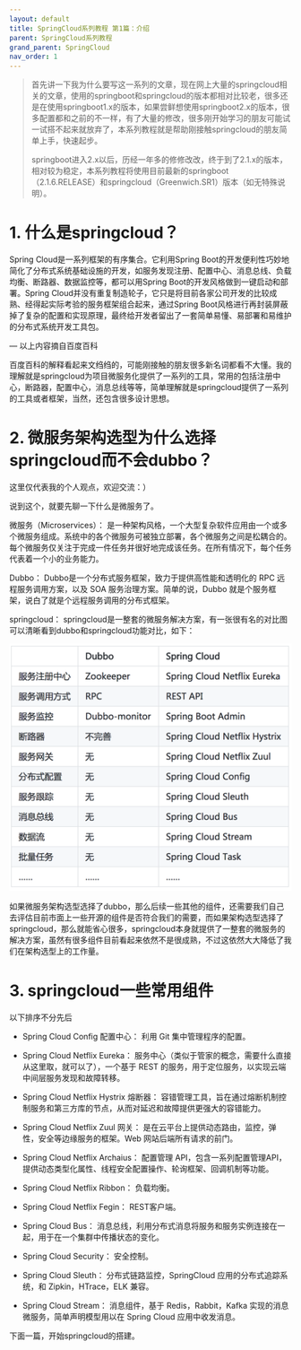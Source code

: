 ```yaml
---
layout: default
title: SpringCloud系列教程 第1篇：介绍
parent: SpringCloud系列教程
grand_parent: SpringCloud
nav_order: 1
---
```


> 首先讲一下我为什么要写这一系列的文章，现在网上大量的springcloud相关的文章，使用的springboot和springcloud的版本都相对比较老，很多还是在使用springboot1.x的版本，如果尝鲜想使用springboot2.x的版本，很多配置都和之前的不一样，有了大量的修改，很多刚开始学习的朋友可能试一试搭不起来就放弃了，本系列教程就是帮助刚接触springcloud的朋友简单上手，快速起步。
> 
> springboot进入2.x以后，历经一年多的修修改改，终于到了2.1.x的版本，相对较为稳定，本系列教程将使用目前最新的springboot（2.1.6.RELEASE）和springcloud（Greenwich.SR1）版本（如无特殊说明）。


# 1. 什么是springcloud？

Spring Cloud是一系列框架的有序集合。它利用Spring Boot的开发便利性巧妙地简化了分布式系统基础设施的开发，如服务发现注册、配置中心、消息总线、负载均衡、断路器、数据监控等，都可以用Spring Boot的开发风格做到一键启动和部署。Spring Cloud并没有重复制造轮子，它只是将目前各家公司开发的比较成熟、经得起实际考验的服务框架组合起来，通过Spring Boot风格进行再封装屏蔽掉了复杂的配置和实现原理，最终给开发者留出了一套简单易懂、易部署和易维护的分布式系统开发工具包。

— 以上内容摘自百度百科

百度百科的解释看起来文绉绉的，可能刚接触的朋友很多新名词都看不大懂。我的理解就是springcloud为项目微服务化提供了一系列的工具，常用的包括注册中心，断路器，配置中心，消息总线等等，简单理解就是springcloud提供了一系列的工具或者框架，当然，还包含很多设计思想。

# 2. 微服务架构选型为什么选择springcloud而不会dubbo？

这里仅代表我的个人观点，欢迎交流：）

说到这个，就要先聊一下什么是微服务了。

微服务（Microservices）： 是一种架构风格，一个大型复杂软件应用由一个或多个微服务组成。系统中的各个微服务可被独立部署，各个微服务之间是松耦合的。每个微服务仅关注于完成一件任务并很好地完成该任务。在所有情况下，每个任务代表着一个小的业务能力。

Dubbo： Dubbo是一个分布式服务框架，致力于提供高性能和透明化的 RPC 远程服务调用方案，以及 SOA 服务治理方案。简单的说，Dubbo 就是个服务框架，说白了就是个远程服务调用的分布式框架。

springcloud： springcloud是一整套的微服务解决方案，有一张很有名的对比图可以清晰看到dubbo和springcloud功能对比，如下：

![](../../../assets/images/SpringCloud/SpringCloud/attachments/SpringCloud系列教程第1篇：介绍_image_0.png)

如果微服务架构选型选择了dubbo，那么后续一些其他的组件，还需要我们自己去评估目前市面上一些开源的组件是否符合我们的需要，而如果架构选型选择了springcloud，那么就能省心很多，springcloud本身就提供了一整套的微服务的解决方案，虽然有很多组件目前看起来依然不是很成熟，不过这依然大大降低了我们在架构选型上的工作量。

# 3. springcloud一些常用组件

以下排序不分先后

- Spring Cloud Config 配置中心： 利用 Git 集中管理程序的配置。

- Spring Cloud Netflix Eureka： 服务中心（类似于管家的概念，需要什么直接从这里取，就可以了），一个基于 REST 的服务，用于定位服务，以实现云端中间层服务发现和故障转移。

- Spring Cloud Netflix Hystrix 熔断器： 容错管理工具，旨在通过熔断机制控制服务和第三方库的节点，从而对延迟和故障提供更强大的容错能力。

- Spring Cloud Netflix Zuul 网关： 是在云平台上提供动态路由，监控，弹性，安全等边缘服务的框架。Web 网站后端所有请求的前门。

- Spring Cloud Netflix Archaius： 配置管理 API，包含一系列配置管理API，提供动态类型化属性、线程安全配置操作、轮询框架、回调机制等功能。

- Spring Cloud Netflix Ribbon： 负载均衡。

- Spring Cloud Netflix Fegin： REST客户端。

- Spring Cloud Bus： 消息总线，利用分布式消息将服务和服务实例连接在一起，用于在一个集群中传播状态的变化。

- Spring Cloud Security： 安全控制。

- Spring Cloud Sleuth： 分布式链路监控，SpringCloud 应用的分布式追踪系统，和 Zipkin，HTrace，ELK 兼容。

- Spring Cloud Stream： 消息组件，基于 Redis，Rabbit，Kafka 实现的消息微服务，简单声明模型用以在 Spring Cloud 应用中收发消息。

下面一篇，开始springcloud的搭建。